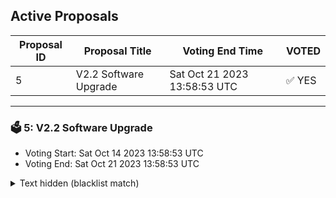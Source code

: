 ## Active Proposals

| Proposal ID | Proposal Title | Voting End Time | VOTED |
|-------------|----------------|-----------------|-------|
| 5 | V2.2 Software Upgrade | Sat Oct 21 2023 13:58:53 UTC | ✅ YES |

---

### 🗳 5: V2.2 Software Upgrade
- Voting Start: Sat Oct 14 2023 13:58:53 UTC
- Voting End: Sat Oct 21 2023 13:58:53 UTC

<details>
<summary>Text hidden (blacklist match)</summary>
 
</details>

